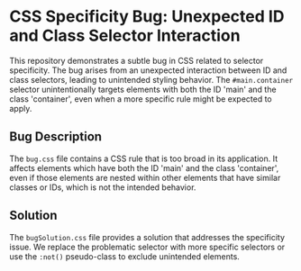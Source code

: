 # CSS Specificity Bug: Unexpected ID and Class Selector Interaction

This repository demonstrates a subtle bug in CSS related to selector specificity. The bug arises from an unexpected interaction between ID and class selectors, leading to unintended styling behavior. The `#main.container` selector unintentionally targets elements with both the ID 'main' and the class 'container', even when a more specific rule might be expected to apply.

## Bug Description

The `bug.css` file contains a CSS rule that is too broad in its application. It affects elements which have both the ID 'main' and the class 'container', even if those elements are nested within other elements that have similar classes or IDs, which is not the intended behavior.

## Solution

The `bugSolution.css` file provides a solution that addresses the specificity issue.  We replace the problematic selector with more specific selectors or use the `:not()` pseudo-class to exclude unintended elements.